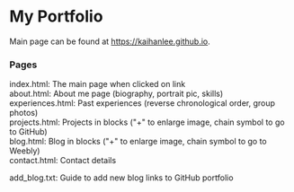 # My Portfolio

Main page can be found at https://kaihanlee.github.io. 

<h3> Pages </h3>

index.html: The main page when clicked on link  
about.html: About me page (biography, portrait pic, skills)  
experiences.html: Past experiences (reverse chronological order, group photos)  
projects.html: Projects in blocks ("+" to enlarge image, chain symbol to go to GitHub)  
blog.html: Blog in blocks ("+" to enlarge image, chain symbol to go to Weebly)  
contact.html: Contact details  
  
add_blog.txt: Guide to add new blog links to GitHub portfolio
